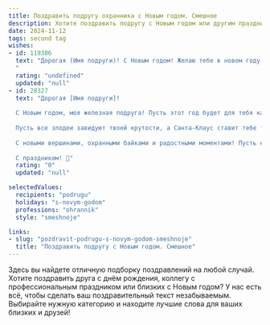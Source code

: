 ```yaml
---
title: Поздравить подругу охранника с Новым годом. Смешное
description: Хотите поздравить подругу с Новым годом или другим праздником? Наш ИИ создаст незабываемое поздравление, а вы обязательно выделитесь среди других.  
date: 2024-11-12
tags: second tag
wishes:
- id: 119386
  text: "Дорогая (Имя подруги)! С Новым годом! Желаю тебе в новом году таких спокойных и предсказуемых дней, что даже самый дерзкий злоумышленник бы обминул тебя стороной! Пусть твоя бдительность будет востребована только в игре в \"Прятки\" с оливье, а все остальные \"нарушители порядка\" принесут только радость и подарки!  Пусть твой Новый год будет таким же ярким и незабываемым, как твоё умение обезвреживать сомнительных личностей (шутка, конечно!).  Всего тебе наилучшего!
  "
  rating: "undefined"
  updated: "null"
- id: 28327
  text: "Дорогая [Имя подруги]!
  
  С Новым годом, моя железная подруга! Пусть этот год будет для тебя как строгий пропуск на отличный праздник – полный охраны от невзгод и веселья на высшем уровне! Желаю, чтобы твоя жизнь была как зал, где ты охраняешь покой – без лишних волнений и с огромным запасом смеха!
  
  Пусть все злодеи завидуют твоей крутости, а Санта-Клаус ставит тебе только «отлично» за выполненную работу. Охраняй своё счастье от всех печалей и захватывай только положительные эмоции!
  
  С новыми вершинами, охранными байками и радостными моментами! Пусть наступающий год принесёт тебе кучу интересных «всё под контролем» приключений!
  
  С праздником! 🎉"
  rating: "0"
  updated: "null"

selectedValues:
  recipients: "podrugu"
  holidays: "s-novym-godom"
  professions: "ohrannik"
  style: "smeshnoje"

links:
- slug: "pozdravit-podrugu-s-novym-godom-smeshnoje"
  title: "Поздравить подругу с Новым годом. Смешное"
---
```


Здесь вы найдете отличную подборку поздравлений на любой случай. 
Хотите поздравить друга с днём рождения, коллегу с профессиональным праздником или близких с Новым годом? У нас есть всё, чтобы сделать ваш поздравительный текст незабываемым. Выбирайте нужную категорию и находите лучшие слова для ваших близких и друзей!
